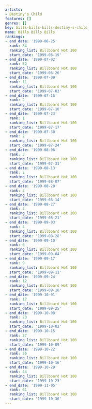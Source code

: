 ```yaml
---
artists:
- Destiny's Child
features: []
genres: []
key: bills-bills-bills-destiny-s-child
name: Bills Bills Bills
rankings:
- end_date: '1999-06-25'
  rank: 84
  ranking_list: Billboard Hot 100
  start_date: '1999-06-19'
- end_date: '1999-07-02'
  rank: 52
  ranking_list: Billboard Hot 100
  start_date: '1999-06-26'
- end_date: '1999-07-09'
  rank: 11
  ranking_list: Billboard Hot 100
  start_date: '1999-07-03'
- end_date: '1999-07-16'
  rank: 2
  ranking_list: Billboard Hot 100
  start_date: '1999-07-10'
- end_date: '1999-07-23'
  rank: 1
  ranking_list: Billboard Hot 100
  start_date: '1999-07-17'
- end_date: '1999-07-30'
  rank: 2
  ranking_list: Billboard Hot 100
  start_date: '1999-07-24'
- end_date: '1999-08-06'
  rank: 3
  ranking_list: Billboard Hot 100
  start_date: '1999-07-31'
- end_date: '1999-08-13'
  rank: 2
  ranking_list: Billboard Hot 100
  start_date: '1999-08-07'
- end_date: '1999-08-20'
  rank: 3
  ranking_list: Billboard Hot 100
  start_date: '1999-08-14'
- end_date: '1999-08-27'
  rank: 2
  ranking_list: Billboard Hot 100
  start_date: '1999-08-21'
- end_date: '1999-09-03'
  rank: 4
  ranking_list: Billboard Hot 100
  start_date: '1999-08-28'
- end_date: '1999-09-10'
  rank: 6
  ranking_list: Billboard Hot 100
  start_date: '1999-09-04'
- end_date: '1999-09-17'
  rank: 9
  ranking_list: Billboard Hot 100
  start_date: '1999-09-11'
- end_date: '1999-09-24'
  rank: 12
  ranking_list: Billboard Hot 100
  start_date: '1999-09-18'
- end_date: '1999-10-01'
  rank: 17
  ranking_list: Billboard Hot 100
  start_date: '1999-09-25'
- end_date: '1999-10-08'
  rank: 23
  ranking_list: Billboard Hot 100
  start_date: '1999-10-02'
- end_date: '1999-10-15'
  rank: 27
  ranking_list: Billboard Hot 100
  start_date: '1999-10-09'
- end_date: '1999-10-22'
  rank: 35
  ranking_list: Billboard Hot 100
  start_date: '1999-10-16'
- end_date: '1999-10-29'
  rank: 44
  ranking_list: Billboard Hot 100
  start_date: '1999-10-23'
- end_date: '1999-11-05'
  rank: 61
  ranking_list: Billboard Hot 100
  start_date: '1999-10-30'
---
```


